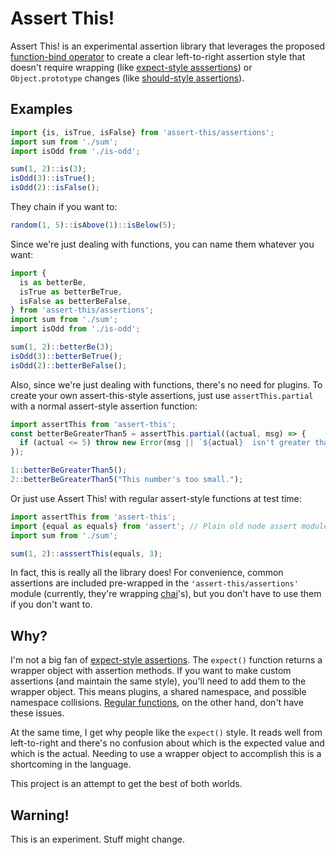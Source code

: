 Assert This!
============

Assert This! is an experimental assertion library that leverages the proposed
[function-bind operator] to create a clear left-to-right assertion style that
doesn't require wrapping (like [expect-style asssertions][expect]) or
`Object.prototype` changes (like [should-style assertions][should]).


Examples
--------

```js
import {is, isTrue, isFalse} from 'assert-this/assertions';
import sum from './sum';
import isOdd from './is-odd';

sum(1, 2)::is(3);
isOdd(3)::isTrue();
isOdd(2)::isFalse();
```

They chain if you want to:

```js
random(1, 5)::isAbove(1)::isBelow(5);
```

Since we're just dealing with functions, you can name them whatever you want:

```js
import {
  is as betterBe,
  isTrue as betterBeTrue,
  isFalse as betterBeFalse,
} from 'assert-this/assertions';
import sum from './sum';
import isOdd from './is-odd';

sum(1, 2)::betterBe(3);
isOdd(3)::betterBeTrue();
isOdd(2)::betterBeFalse();
```

Also, since we're just dealing with functions, there's no need for plugins. To
create your own assert-this-style assertions, just use `assertThis.partial` with
a normal assert-style assertion function:

```js
import assertThis from 'assert-this';
const betterBeGreaterThan5 = assertThis.partial((actual, msg) => {
  if (actual <= 5) throw new Error(msg || `${actual}  isn't greater than 5!`);
});

1::betterBeGreaterThan5();
2::betterBeGreaterThan5("This number's too small.");
```

Or just use Assert This! with regular assert-style functions at test time:

```js
import assertThis from 'assert-this';
import {equal as equals} from 'assert'; // Plain old node assert module!
import sum from './sum';

sum(1, 2)::asssertThis(equals, 3);
```

In fact, this is really all the library does! For convenience, common assertions
are included pre-wrapped in the `'assert-this/assertions'` module (currently,
they're wrapping [chai]'s), but you don't have to use them if you don't want to.


Why?
----

I'm not a big fan of [expect-style assertions][expect]. The `expect()` function
returns a wrapper object with assertion methods. If you want to make custom
assertions (and maintain the same style), you'll need to add them to the wrapper
object. This means plugins, a shared namespace, and possible namespace
collisions. [Regular functions][assert], on the other hand, don't have these
issues.

At the same time, I get why people like the `expect()` style. It reads well from
left-to-right and there's no confusion about which is the expected value and
which is the actual. Needing to use a wrapper object to accomplish this is a
shortcoming in the language.

This project is an attempt to get the best of both worlds.


Warning!
--------

This is an experiment. Stuff might change.


[chai]: http://chaijs.com
[expect]: http://chaijs.com/guide/styles/#expect
[should]: http://chaijs.com/guide/styles/#should
[assert]: http://chaijs.com/guide/styles/#assert
[function-bind operator]: https://github.com/zenparsing/es-function-bind
